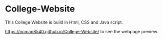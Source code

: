 # College-Website
This College Website is build in Html, CSS and Java script.

 https://noman8540.github.io/College-Website/ to see the webpage preview.
